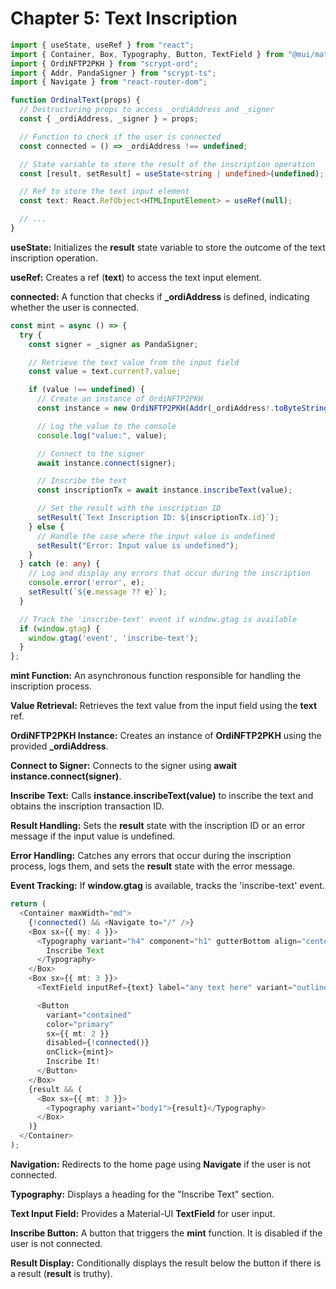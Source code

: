 # Chapter 5: Text Inscription

```ts
import { useState, useRef } from "react";
import { Container, Box, Typography, Button, TextField } from "@mui/material";
import { OrdiNFTP2PKH } from "scrypt-ord";
import { Addr, PandaSigner } from "scrypt-ts";
import { Navigate } from "react-router-dom";

function OrdinalText(props) {
  // Destructuring props to access _ordiAddress and _signer
  const { _ordiAddress, _signer } = props;

  // Function to check if the user is connected
  const connected = () => _ordiAddress !== undefined;

  // State variable to store the result of the inscription operation
  const [result, setResult] = useState<string | undefined>(undefined);

  // Ref to store the text input element
  const text: React.RefObject<HTMLInputElement> = useRef(null);

  // ...
}

```
**useState:** Initializes the **result** state variable to store the outcome of the text inscription operation.

**useRef:** Creates a ref (**text**) to access the text input element.

**connected:** A function that checks if **_ordiAddress** is defined, indicating whether the user is connected.


```ts
const mint = async () => {
  try {
    const signer = _signer as PandaSigner;

    // Retrieve the text value from the input field
    const value = text.current?.value;

    if (value !== undefined) {
      // Create an instance of OrdiNFTP2PKH
      const instance = new OrdiNFTP2PKH(Addr(_ordiAddress!.toByteString()));

      // Log the value to the console
      console.log("value:", value);

      // Connect to the signer
      await instance.connect(signer);

      // Inscribe the text
      const inscriptionTx = await instance.inscribeText(value);

      // Set the result with the inscription ID
      setResult(`Text Inscription ID: ${inscriptionTx.id}`);
    } else {
      // Handle the case where the input value is undefined
      setResult("Error: Input value is undefined");
    }
  } catch (e: any) {
    // Log and display any errors that occur during the inscription
    console.error('error', e);
    setResult(`${e.message ?? e}`);
  }

  // Track the 'inscribe-text' event if window.gtag is available
  if (window.gtag) {
    window.gtag('event', 'inscribe-text');
  }
};

```

**mint Function:** An asynchronous function responsible for handling the inscription process.

**Value Retrieval:** Retrieves the text value from the input field using the **text** ref.

**OrdiNFTP2PKH Instance:** Creates an instance of **OrdiNFTP2PKH** using the provided **_ordiAddress**.

**Connect to Signer:** Connects to the signer using **await instance.connect(signer)**.

**Inscribe Text:** Calls **instance.inscribeText(value)** to inscribe the text and obtains the inscription transaction ID.

**Result Handling:** Sets the **result** state with the inscription ID or an error message if the input value is undefined.

**Error Handling:** Catches any errors that occur during the inscription process, logs them, and sets the **result** state with the error message.

**Event Tracking:** If **window.gtag** is available, tracks the 'inscribe-text' event.

```ts
return (
  <Container maxWidth="md">
    {!connected() && <Navigate to="/" />}
    <Box sx={{ my: 4 }}>
      <Typography variant="h4" component="h1" gutterBottom align="center">
        Inscribe Text
      </Typography>
    </Box>
    <Box sx={{ mt: 3 }}>
      <TextField inputRef={text} label="any text here" variant="outlined" fullWidth />

      <Button
        variant="contained"
        color="primary"
        sx={{ mt: 2 }}
        disabled={!connected()}
        onClick={mint}>
        Inscribe It!
      </Button>
    </Box>
    {result && (
      <Box sx={{ mt: 3 }}>
        <Typography variant="body1">{result}</Typography>
      </Box>
    )}
  </Container>
);
```

**Navigation:** Redirects to the home page using **Navigate** if the user is not connected.

**Typography:** Displays a heading for the "Inscribe Text" section.

**Text Input Field:** Provides a Material-UI **TextField** for user input.

**Inscribe Button:** A button that triggers the **mint** function. It is disabled if the user is not connected.

**Result Display:** Conditionally displays the result below the button if there is a result (**result** is truthy).
